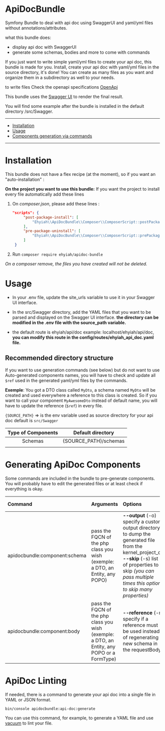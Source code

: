 # ApiDocBundle
Symfony Bundle to deal with api doc using SwaggerUI and yaml/yml files without annotations/attributes.

what this bundle does: 
- display api doc with SwaggerUI
- generate some schemas, bodies and more to come with commands

If you just want to write simple yaml/yml files to create your api doc, this bundle is made for you.
Install, create your api doc with yaml/yml files in the source directory, it's done!
You can create as many files as you want and organize them in a subdirectory as well to your needs.

to write files Check the openapi specifications [OpenApi](https://swagger.io/specification/v3/)

This bundle uses the [Swagger UI](https://swagger.io/tools/swagger-ui/) to render the final result.

You will find some example after the bundle is installed in the default directory /src/Swagger.

---
- [Installation](#installation)
- [Usage](#usage)
- [Components generation via commands](#generating-apidoc-components)
---


# Installation
This bundle does not have a flex recipe (at the moment), so if you want an "auto-installation" :

**On the project you want to use this bundle:**
If you want the project to install every file automatically add these lines
1. On *composer.json*, please add these lines :
   ``` json
   "scripts": {
        "post-package-install": [
            "Ehyiah\\ApiDocBundle\\Composer\\ComposerScript::postPackageInstall"
        ],
        "pre-package-uninstall": [
            "Ehyiah\\ApiDocBundle\\Composer\\ComposerScript::prePackageUninstall"
        ]
    }
   ```

2. Run ``composer require ehyiah/apidoc-bundle``

_On a composer remove, the files you have created will not be deleted._

# Usage
- In your .env file, update the site_urls variable to use it in your Swagger UI interface.

- In the src/Swagger directory, add the YAML files that you want to be parsed and displayed on the Swagger UI interface.
**the directory can be modified in the .env file with the source_path variable.**

- the default route is ehyiah/api/doc example: localhost/ehyiah/api/doc, **you can modify this route in the config/routes/ehyiah_api_doc.yaml file.**

## Recommended directory structure
If you want to use generation commands (see below) but do not want to use Auto-generated components names, 
you will have to check and update all ``$ref`` used in the generated yaml/yml files by the commands.

**Exemple**: You got a DTO class called ``MyDto``, a schema named ``MyDto`` will be created and used everywhere a reference to this class is created. 
So if you want to call your component ``MyAwesomeDto`` instead of default name, you will have to update the reference (``$ref``) in every file.

```{SOURCE_PATH}``` => is the env variable used as source directory for your api doc default is ```src/Swagger```

| Type of Components |   Default directory   |
|:------------------:|:---------------------:|
|      Schemas       | {SOURCE_PATH}/schemas |
|                    |                       |


# Generating ApiDoc Components
Some commands are included in the bundle to pre-generate components.
You will probably have to edit the generated files or at least check if everything is okay.

| Command                       | Arguments                                                                                   | Options                                                                                                                                                                                                                          | Generation type                                                                          |
|:------------------------------|:--------------------------------------------------------------------------------------------|:---------------------------------------------------------------------------------------------------------------------------------------------------------------------------------------------------------------------------------|:-----------------------------------------------------------------------------------------|
| apidocbundle:component:schema | pass the FQCN of the php class you wish (exemple: a DTO, an Entity, any POPO)               | **--output** (-o) specify a custom output directory to dump the generated file from the kernel_project_dir<br/> **--skip** (-s) list of properties to skip _(you can pass multiple times this option to skip many properties)_   | Generate a [schema](https://swagger.io/specification/v3/#schema-object)                  |
| apidocbundle:component:body   | pass the FQCN of the php class you wish (exemple: a DTO, an Entity, any POPO or a FormType) | **--reference** (-r) specify if a reference must be used instead of regenerating a new schema in the requestBody                                                                                                                 | Generate a [RequestBody](https://swagger.io/docs/specification/describing-request-body/) |


# ApiDoc Linting
If needed, there is a command to generate your api doc into a single file in YAML or JSON format.

``` bin/console apidocbundle:api-doc:generate ```

You can use this command, for example, to generate a YAML file and use [vacuum](https://quobix.com/vacuum/api/getting-started) to lint your file.
